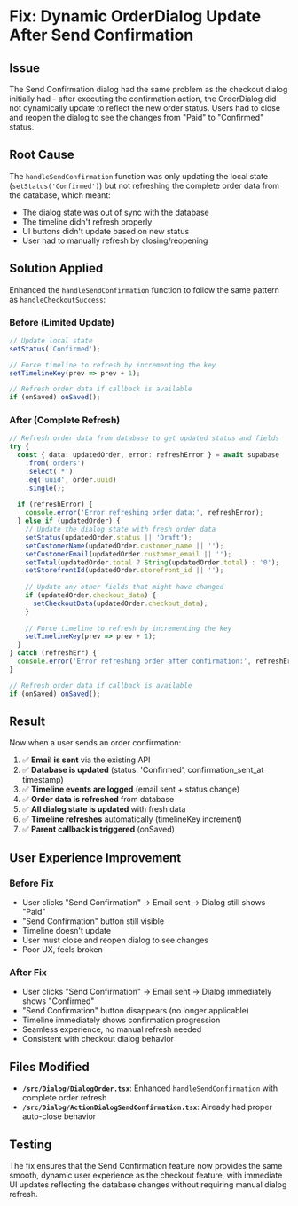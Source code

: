 # Fix: Dynamic OrderDialog Update After Send Confirmation

## Issue
The Send Confirmation dialog had the same problem as the checkout dialog initially had - after executing the confirmation action, the OrderDialog did not dynamically update to reflect the new order status. Users had to close and reopen the dialog to see the changes from "Paid" to "Confirmed" status.

## Root Cause
The `handleSendConfirmation` function was only updating the local state (`setStatus('Confirmed')`) but not refreshing the complete order data from the database, which meant:
- The dialog state was out of sync with the database
- The timeline didn't refresh properly
- UI buttons didn't update based on new status
- User had to manually refresh by closing/reopening

## Solution Applied
Enhanced the `handleSendConfirmation` function to follow the same pattern as `handleCheckoutSuccess`:

### Before (Limited Update)
```typescript
// Update local state
setStatus('Confirmed');

// Force timeline to refresh by incrementing the key
setTimelineKey(prev => prev + 1);

// Refresh order data if callback is available
if (onSaved) onSaved();
```

### After (Complete Refresh)
```typescript
// Refresh order data from database to get updated status and fields
try {
  const { data: updatedOrder, error: refreshError } = await supabase
    .from('orders')
    .select('*')
    .eq('uuid', order.uuid)
    .single();
  
  if (refreshError) {
    console.error('Error refreshing order data:', refreshError);
  } else if (updatedOrder) {
    // Update the dialog state with fresh order data
    setStatus(updatedOrder.status || 'Draft');
    setCustomerName(updatedOrder.customer_name || '');
    setCustomerEmail(updatedOrder.customer_email || '');
    setTotal(updatedOrder.total ? String(updatedOrder.total) : '0');
    setStorefrontId(updatedOrder.storefront_id || '');
    
    // Update any other fields that might have changed
    if (updatedOrder.checkout_data) {
      setCheckoutData(updatedOrder.checkout_data);
    }
    
    // Force timeline to refresh by incrementing the key
    setTimelineKey(prev => prev + 1);
  }
} catch (refreshErr) {
  console.error('Error refreshing order after confirmation:', refreshErr);
}

// Refresh order data if callback is available
if (onSaved) onSaved();
```

## Result
Now when a user sends an order confirmation:

1. ✅ **Email is sent** via the existing API
2. ✅ **Database is updated** (status: 'Confirmed', confirmation_sent_at timestamp)
3. ✅ **Timeline events are logged** (email sent + status change)
4. ✅ **Order data is refreshed** from database
5. ✅ **All dialog state is updated** with fresh data
6. ✅ **Timeline refreshes** automatically (timelineKey increment)
7. ✅ **Parent callback is triggered** (onSaved)

## User Experience Improvement

### Before Fix
- User clicks "Send Confirmation" → Email sent → Dialog still shows "Paid"
- "Send Confirmation" button still visible
- Timeline doesn't update
- User must close and reopen dialog to see changes
- Poor UX, feels broken

### After Fix
- User clicks "Send Confirmation" → Email sent → Dialog immediately shows "Confirmed"
- "Send Confirmation" button disappears (no longer applicable)
- Timeline immediately shows confirmation progression
- Seamless experience, no manual refresh needed
- Consistent with checkout dialog behavior

## Files Modified
- **`/src/Dialog/DialogOrder.tsx`**: Enhanced `handleSendConfirmation` with complete order refresh
- **`/src/Dialog/ActionDialogSendConfirmation.tsx`**: Already had proper auto-close behavior

## Testing
The fix ensures that the Send Confirmation feature now provides the same smooth, dynamic user experience as the checkout feature, with immediate UI updates reflecting the database changes without requiring manual dialog refresh.
